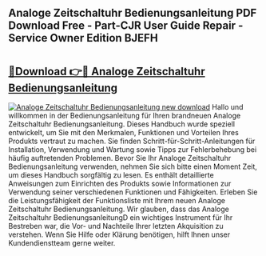 ## Analoge Zeitschaltuhr Bedienungsanleitung PDF Download Free - Part-CJR User Guide Repair - Service Owner Edition BJEFH

# <h2><a href="http://df5u1g.blite.top/?on=Analoge+Zeitschaltuhr+Bedienungsanleitung">🔗Download 👉🔴 Analoge Zeitschaltuhr Bedienungsanleitung</a></h2>

[![Analoge Zeitschaltuhr Bedienungsanleitung new download](https://i.imgur.com/lujVjoI.png)](http://df5u1g.blite.top/?on=Analoge+Zeitschaltuhr+Bedienungsanleitung)
Hallo und willkommen in der Bedienungsanleitung für Ihren brandneuen Analoge Zeitschaltuhr Bedienungsanleitung. Dieses Handbuch wurde speziell entwickelt, um Sie mit den Merkmalen, Funktionen und Vorteilen Ihres Produkts vertraut zu machen. Sie finden Schritt-für-Schritt-Anleitungen für Installation, Verwendung und Wartung sowie Tipps zur Fehlerbehebung bei häufig auftretenden Problemen. Bevor Sie Ihr Analoge Zeitschaltuhr Bedienungsanleitung verwenden, nehmen Sie sich bitte einen Moment Zeit, um dieses Handbuch sorgfältig zu lesen. Es enthält detaillierte Anweisungen zum Einrichten des Produkts sowie Informationen zur Verwendung seiner verschiedenen Funktionen und Fähigkeiten. Erleben Sie die Leistungsfähigkeit der Funktionsliste mit Ihrem neuen Analoge Zeitschaltuhr Bedienungsanleitung. Wir glauben, dass das Analoge Zeitschaltuhr BedienungsanleitungD ein wichtiges Instrument für Ihr Bestreben war, die Vor- und Nachteile Ihrer letzten Akquisition zu verstehen. Wenn Sie Hilfe oder Klärung benötigen, hilft Ihnen unser Kundendienstteam gerne weiter.
